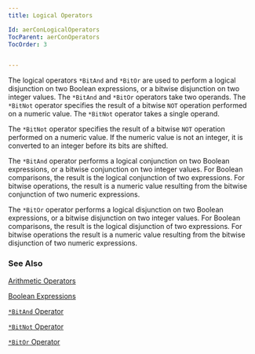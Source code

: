 ```yaml
---
title: Logical Operators

Id: aerConLogicalOperators
TocParent: aerConOperators
TocOrder: 3


---
```


The logical operators ```*BitAnd``` and ```*BitOr``` are used to perform a logical disjunction on two Boolean expressions, or a bitwise disjunction on two integer values. The ```*BitAnd``` and ```*BitOr``` operators take two operands. The ```*BitNot``` operator specifies the result of a bitwise ```NOT``` operation performed on a numeric value. The ```*BitNot``` operator takes a single operand. 

The ```*BitNot``` operator specifies the result of a bitwise ```NOT``` operation performed on a numeric value. If the numeric value is not an integer, it is converted to an integer before its bits are shifted. 

The ```*BitAnd``` operator performs a logical conjunction on two Boolean expressions, or a bitwise conjunction on two integer values. For Boolean comparisons, the result is the logical conjunction of two expressions. For bitwise operations, the result is a numeric value resulting from the bitwise conjunction of two numeric expressions. 

The ```*BitOr``` operator performs a logical disjunction on two Boolean expressions, or a bitwise disjunction on two integer values. For Boolean comparisons, the result is the logical disjunction of two expressions. For bitwise operations the result is a numeric value resulting from the bitwise disjunction of two numeric expressions. 

### See Also
[Arithmetic Operators](ArithmeticOperators.html)

[Boolean Expressions](/concepts/expressions/BooleanExpressions.html)

[`*BitAnd` Operator](BitAnd_Operator.html)

[`*BitNot` Operator](BitNot_Operator.html)

[`*BitOr` Operator](BitOr_Operator.html)
